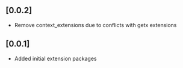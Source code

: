 ## [0.0.2]

* Remove context_extensions due to conflicts with getx extensions

## [0.0.1]

* Added initial extension packages
